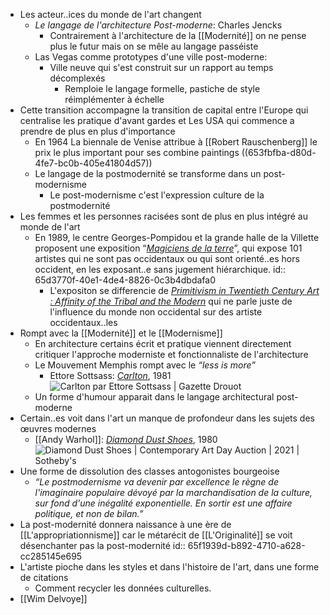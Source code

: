 - Les acteur..ices du monde de l'art changent
	- *Le langage de l'architecture Post-moderne*: Charles Jencks
		- Contrairement à l'architecture de la [[Modernité]] on ne pense plus le futur mais on se mêle au langage passéiste
	- Las Vegas comme prototypes d'une ville post-moderne:
		- Ville neuve qui s'est construit sur un rapport au temps décomplexés
			- Remploie le langage formelle, pastiche de style réimplémenter à échelle
- Cette transition accompagne la transition de capital entre l'Europe qui centralise les pratique d'avant gardes et Les USA qui commence a prendre de plus en plus d'importance
	- En 1964 La biennale de Venise attribue à [[Robert Rauschenberg]] le prix le plus important pour ses combine paintings ((653fbfba-d80d-4fe7-bc0b-405e41804d57))
	- Le langage de la postmodernité se transforme dans un post-modernisme
		- Le post-modernisme c'est l'expression culture de la postmodernité
- Les femmes et les personnes racisées sont de plus en plus intégré au monde de l'art
	- En 1989, le centre Georges-Pompidou et la grande halle de la Villette proposent une exposition “[*Magiciens de la terre*](https://www.centrepompidou.fr/fr/programme/agenda/evenement/cTEXnL)”, qui expose 101 artistes qui ne sont pas occidentaux ou qui sont orienté..es hors occident, en les exposant..e sans jugement hiérarchique.
	  id:: 65d3770f-40e1-4de4-8826-0c3b4dbdafa0
		- L'expositon se differencie de [*Primitivism in Twentieth Century Art : Affinity of the Tribal and the Modern*](https://www.moma.org/calendar/exhibitions/1907) qui ne parle juste de l'influence du monde non occidental sur des artiste occidentaux..les
- Rompt avec la [[Modernité]] et le [[Modernisme]]
	- En architecture certains écrit et pratique viennent directement critiquer l'approche moderniste et fonctionnaliste de l'architecture
	- Le Mouvement Memphis rompt avec le *“less is more”*
		- Ettore Sottsass: [*Carlton*](https://www.espace-lumiere.fr/accueil/10358-carlton-etagere.html), 1981 ![Carlton par Ettore Sottsass | Gazette Drouot](https://medias.gazette-drouot.com/prod/medias/mediatheque/59811.jpg)
	- Un forme d'humour apparait dans le langage architectural post-moderne
- Certain..es voit dans l'art un manque de profondeur dans les sujets des œuvres modernes
	- [[Andy Warhol]]: [*Diamond Dust Shoes*](https://www.sothebys.com/en/buy/auction/2021/contemporary-art-day-auction-2/diamond-dust-shoes), 1980 ![Diamond Dust Shoes | Contemporary Art Day Auction | 2021 | Sotheby's](https://sothebys-md.brightspotcdn.com/dims4/default/f024b33/2147483647/strip/true/crop/2000x1379+0+0/resize/2048x1412!/quality/90/?url=http%3A%2F%2Fsothebys-brightspot.s3.amazonaws.com%2Fmedia-desk%2Fc7%2Fb8%2F8e3cee804b6cafdbd2f0d16726d5%2F361n10683-bq9px-01-a.jpg)
- Une forme de dissolution des classes antogonistes bourgeoise
	- *“Le postmodernisme va devenir par excellence le règne de l'imaginaire populaire dévoyé par la marchandisation de la culture, sur fond d'une inégalité exponentielle. En sortir est une affaire politique, et non de bilan.”*
- La post-modernité donnera naissance à une ère de [[L'appropriationnisme]] car le métarécit de [[L'Originalité]] se voit désenchanter pas la post-modernité
  id:: 65f1939d-b892-4710-a628-cc285145e695
- L'artiste pioche dans les styles et dans l'histoire de l'art, dans une forme de citations
	- Comment recycler les données culturelles.
- [[Wim Delvoye]]